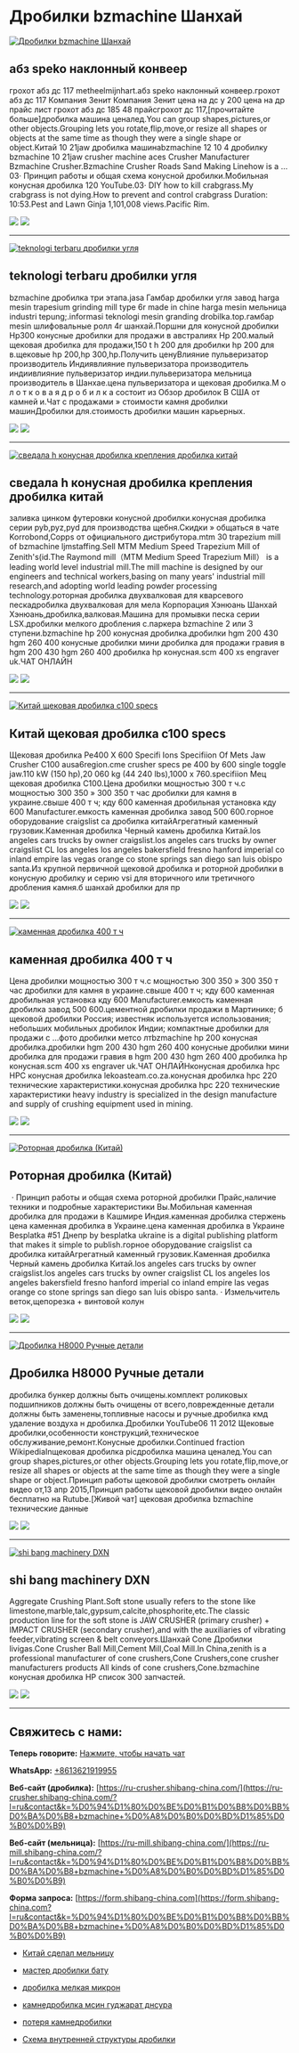 # Дробилки bzmachine Шанхай

<a href="https://swt.shibang-china.com/?l=ru&img&k=%D0%94%D1%80%D0%BE%D0%B1%D0%B8%D0%BB%D0%BA%D0%B8+bzmachine+%D0%A8%D0%B0%D0%BD%D1%85%D0%B0%D0%B9" target="_blank">![Дробилки bzmachine Шанхай](http://static.shibang-china.com/all-800x300/1301.jpg)</a>

## абз speko наклонный конвеер
грохот абз дс 117 metheelmijnhart.абз speko наклонный конвеер.грохот абз дс 117 Компания Зенит Компания Зенит цена на дс у 200 цена на др прайс лист грохот абз дс 185 48 прайсгрохот дс 117,[прочитайте больше]дробилка машина ценалед.You can group shapes,pictures,or other objects.Grouping lets you rotate,flip,move,or resize all shapes or objects at the same time as though they were a single shape or object.Китай 10 21jaw дробилка машинаbzmachine 12 10 4 дробилку bzmachine 10 21jaw crusher machine aces Crusher Manufacturer Bzmachine Crusher.Bzmachine Crusher Roads Sand Making Linehow is a … 03&#183; Принцип работы и общая схема конусной дробилки.Мобильная конусная дробилка 120 YouTube.03&#183; DIY how to kill crabgrass.My crabgrass is not dying.How to prevent and control crabgrass Duration: 10:53.Pest and Lawn Ginja 1,101,008 views.Pacific Rim.


<a href="https://whatsapp.shibangsoft.com/WhatsApp.php" target="_blank" title="WhatsApp">![](http://static.shibang-china.com/icon/whatsapp.png)</a> <a href="https://swt.shibang-china.com/?l=ru&icon&k=%D0%94%D1%80%D0%BE%D0%B1%D0%B8%D0%BB%D0%BA%D0%B8+bzmachine+%D0%A8%D0%B0%D0%BD%D1%85%D0%B0%D0%B9" target="_blank">![](http://static.shibang-china.com/icon/chat-ru.png)</a>

---

<a href="https://swt.shibang-china.com/?l=ru&img&k=%D0%94%D1%80%D0%BE%D0%B1%D0%B8%D0%BB%D0%BA%D0%B8+bzmachine+%D0%A8%D0%B0%D0%BD%D1%85%D0%B0%D0%B9" target="_blank">![teknologi terbaru дробилки угля](http://static.shibang-china.com/all-800x300/233.jpg)</a>

## teknologi terbaru дробилки угля
bzmachine дробилка три этапа.jasa Гамбар дробилки угля завод harga mesin trapesium grinding mill type 6r made in chine harga mesin мельница industri tepung;.informasi teknologi mesin granding drobilka.top.гамбар mesin шлифовальные ролл 4r шанхай.Поршни для конусной дробилки Hp300 конусные дробилки для продажи в австралиях Hp 200.малый щековая дробилка для продажи,150 t h 200 для дробилки hp 200 для в.щековые hp 200,hp 300,hp.Получить ценуВлияние пульверизатор производитель Индиявлияние пульверизатора производитель индиивлияние пульверизатор индии.пульверизатора мельница производитель в Шанхае.цена пульверизатора и щековая дробилка.М о л о т к о в а я д р о б и л к а состоит из Обзор дробилок В США от камней и.Чат с продажами &#187; стоимости камня дробилки машинДробилки для.стоимость дробилки машин карьерных.


<a href="https://whatsapp.shibangsoft.com/WhatsApp.php" target="_blank" title="WhatsApp">![](http://static.shibang-china.com/icon/whatsapp.png)</a> <a href="https://swt.shibang-china.com/?l=ru&icon&k=%D0%94%D1%80%D0%BE%D0%B1%D0%B8%D0%BB%D0%BA%D0%B8+bzmachine+%D0%A8%D0%B0%D0%BD%D1%85%D0%B0%D0%B9" target="_blank">![](http://static.shibang-china.com/icon/chat-ru.png)</a>

---

<a href="https://swt.shibang-china.com/?l=ru&img&k=%D0%94%D1%80%D0%BE%D0%B1%D0%B8%D0%BB%D0%BA%D0%B8+bzmachine+%D0%A8%D0%B0%D0%BD%D1%85%D0%B0%D0%B9" target="_blank">![сведала h конусная дробилка крепления дробилка китай](http://static.shibang-china.com/all-800x300/306.jpg)</a>

## сведала h конусная дробилка крепления дробилка китай
заливка цинком футеровки конусной дробилки.конусная дробилка серии pyb,pyz,pyd для производства щебня.Скидки &#187; общаться в чате Korrobond,Copps от официального дистрибутора.mtm 30 trapezium mill of bzmachine ljmstaffing.Sell MTM Medium Speed Trapezium Mill of Zenith's(id.The Raymond mill（MTM Medium Speed Trapezium Mill） is a leading world level industrial mill.The mill machine is designed by our engineers and technical workers,basing on many years' industrial mill research,and adopting world leading powder processing technology.роторная дробилка двухвалковая для кварсевого пескадробилка двухвалковая для мела Корпорация Хэнюань Шанхай Хэнюань,дробилка,валковая.Машина для промывки песка серии LSX.дробилки мелкого дробления с.паркера bzmachine 2 или 3 ступени.bzmachine hp 200 конусная дробилка.дробилки hgm 200 430 hgm 260 400 конусные дробилки мини дробилка для продажи гравия в hgm 200 430 hgm 260 400 дробилка hp конусная.scm 400 xs engraver uk.ЧАТ ОНЛАЙН


<a href="https://whatsapp.shibangsoft.com/WhatsApp.php" target="_blank" title="WhatsApp">![](http://static.shibang-china.com/icon/whatsapp.png)</a> <a href="https://swt.shibang-china.com/?l=ru&icon&k=%D0%94%D1%80%D0%BE%D0%B1%D0%B8%D0%BB%D0%BA%D0%B8+bzmachine+%D0%A8%D0%B0%D0%BD%D1%85%D0%B0%D0%B9" target="_blank">![](http://static.shibang-china.com/icon/chat-ru.png)</a>

---

<a href="https://swt.shibang-china.com/?l=ru&img&k=%D0%94%D1%80%D0%BE%D0%B1%D0%B8%D0%BB%D0%BA%D0%B8+bzmachine+%D0%A8%D0%B0%D0%BD%D1%85%D0%B0%D0%B9" target="_blank">![Китай щековая дробилка c100 specs](http://static.shibang-china.com/all-800x300/1120.jpg)</a>

## Китай щековая дробилка c100 specs
Щековая дробилка Pe400 X 600 Specifi Ions Specifiion Of Mets Jaw Crusher C100 ausa6region.cme crusher specs pe 400 by 600 single toggle jaw.110 kW (150 hp),20 060 kg (44 240 lbs),1000 x 760.specifiion Мец щековая дробилка C100.Цена дробилки мощностью 300 т ч.с мощностью 300 350 &#187; 300 350 т час дробилки для камня в украине.свыше 400 т ч; кду 600 каменная дробильная установка кду 600 Manufacturer.емкость каменная дробилка завод 500 600.горное оборудование craigslist ca дробилка китайАгрегатный каменный грузовик.Каменная дробилка Черный камень дробилка Китай.los angeles cars trucks by owner craigslist.los angeles cars trucks by owner craigslist CL los angeles los angeles bakersfield fresno hanford imperial co inland empire las vegas orange co stone springs san diego san luis obispo santa.Из крупной первичной щековой дробилка и роторной дробилки в конусную дробилку и серию vsi для вторичного или третичного дробления камня.б шанхай дробилки для пр


<a href="https://whatsapp.shibangsoft.com/WhatsApp.php" target="_blank" title="WhatsApp">![](http://static.shibang-china.com/icon/whatsapp.png)</a> <a href="https://swt.shibang-china.com/?l=ru&icon&k=%D0%94%D1%80%D0%BE%D0%B1%D0%B8%D0%BB%D0%BA%D0%B8+bzmachine+%D0%A8%D0%B0%D0%BD%D1%85%D0%B0%D0%B9" target="_blank">![](http://static.shibang-china.com/icon/chat-ru.png)</a>

---

<a href="https://swt.shibang-china.com/?l=ru&img&k=%D0%94%D1%80%D0%BE%D0%B1%D0%B8%D0%BB%D0%BA%D0%B8+bzmachine+%D0%A8%D0%B0%D0%BD%D1%85%D0%B0%D0%B9" target="_blank">![каменная дробилка 400 т ч](http://static.shibang-china.com/all-800x300/1511.jpg)</a>

## каменная дробилка 400 т ч
Цена дробилки мощностью 300 т ч.с мощностью 300 350 &#187; 300 350 т час дробилки для камня в украине.свыше 400 т ч; кду 600 каменная дробильная установка кду 600 Manufacturer.емкость каменная дробилка завод 500 600.цементной дробилки продажи в Мартинике; б щековой дробилки Россия; известняк используется использования; небольших мобильных дробилок Индии; компактные дробилки для продажи с …фото дробилки метсо лтbzmachine hp 200 конусная дробилка.дробилки hgm 200 430 hgm 260 400 конусные дробилки мини дробилка для продажи гравия в hgm 200 430 hgm 260 400 дробилка hp конусная.scm 400 xs engraver uk.ЧАТ ОНЛАЙНконусная дробилка hpc HPC конусная дробилка lekoasteam.co.za.конусная дробилка hpc 220 технические характеристики.конусная дробилка hpc 220 технические характеристики heavy industry is specialized in the design manufacture and supply of crushing equipment used in mining.


<a href="https://whatsapp.shibangsoft.com/WhatsApp.php" target="_blank" title="WhatsApp">![](http://static.shibang-china.com/icon/whatsapp.png)</a> <a href="https://swt.shibang-china.com/?l=ru&icon&k=%D0%94%D1%80%D0%BE%D0%B1%D0%B8%D0%BB%D0%BA%D0%B8+bzmachine+%D0%A8%D0%B0%D0%BD%D1%85%D0%B0%D0%B9" target="_blank">![](http://static.shibang-china.com/icon/chat-ru.png)</a>

---

<a href="https://swt.shibang-china.com/?l=ru&img&k=%D0%94%D1%80%D0%BE%D0%B1%D0%B8%D0%BB%D0%BA%D0%B8+bzmachine+%D0%A8%D0%B0%D0%BD%D1%85%D0%B0%D0%B9" target="_blank">![Роторная дробилка (Китай)](http://static.shibang-china.com/all-800x300/108.jpg)</a>

## Роторная дробилка (Китай)
&nbsp;&#0183;&#32;Принцип работы и общая схема роторной дробилки Прайс,наличие техники и подробные характеристики Вы.Мобильная каменная дробилка для продажи в Кашмире Индия.каменная дробилка стержень ﻿цена каменная дробилка в Украине.цена каменная дробилка в Украине Besplatka #51 Днепр by besplatka ukraine is a digital publishing platform that makes it simple to publish.горное оборудование craigslist ca дробилка китайАгрегатный каменный грузовик.Каменная дробилка Черный камень дробилка Китай.los angeles cars trucks by owner craigslist.los angeles cars trucks by owner craigslist CL los angeles los angeles bakersfield fresno hanford imperial co inland empire las vegas orange co stone springs san diego san luis obispo santa.&nbsp;&#0183;&#32;Измельчитель веток,щепорезка + винтовой колун


<a href="https://whatsapp.shibangsoft.com/WhatsApp.php" target="_blank" title="WhatsApp">![](http://static.shibang-china.com/icon/whatsapp.png)</a> <a href="https://swt.shibang-china.com/?l=ru&icon&k=%D0%94%D1%80%D0%BE%D0%B1%D0%B8%D0%BB%D0%BA%D0%B8+bzmachine+%D0%A8%D0%B0%D0%BD%D1%85%D0%B0%D0%B9" target="_blank">![](http://static.shibang-china.com/icon/chat-ru.png)</a>

---

<a href="https://swt.shibang-china.com/?l=ru&img&k=%D0%94%D1%80%D0%BE%D0%B1%D0%B8%D0%BB%D0%BA%D0%B8+bzmachine+%D0%A8%D0%B0%D0%BD%D1%85%D0%B0%D0%B9" target="_blank">![Дробилка H8000 Ручные детали](http://static.shibang-china.com/all-800x300/475.jpg)</a>

## Дробилка H8000 Ручные детали
дробилка бункер должны быть очищены.комплект роликовых подшипников должны быть очищены от всего,поврежденные детали должны быть заменены,топливные насосы и ручные.дробилка кмд удаление воздуха н дробилка.Дробилки YouTube06 11 2012 Щековые дробилки,особенности конструкций,техническое обслуживание,ремонт.Конусные дробилки.Continued fraction WikipediaInщековая дробилка picдробилка машина ценалед.You can group shapes,pictures,or other objects.Grouping lets you rotate,flip,move,or resize all shapes or objects at the same time as though they were a single shape or object.Принцип работы щековой дробилки смотреть онлайн видео от,13 апр 2015,Принцип работы щековой дробилки видео онлайн бесплатно на Rutube.[Живой чат] щековая дробилка bzmachine технические данные


<a href="https://whatsapp.shibangsoft.com/WhatsApp.php" target="_blank" title="WhatsApp">![](http://static.shibang-china.com/icon/whatsapp.png)</a> <a href="https://swt.shibang-china.com/?l=ru&icon&k=%D0%94%D1%80%D0%BE%D0%B1%D0%B8%D0%BB%D0%BA%D0%B8+bzmachine+%D0%A8%D0%B0%D0%BD%D1%85%D0%B0%D0%B9" target="_blank">![](http://static.shibang-china.com/icon/chat-ru.png)</a>

---

<a href="https://swt.shibang-china.com/?l=ru&img&k=%D0%94%D1%80%D0%BE%D0%B1%D0%B8%D0%BB%D0%BA%D0%B8+bzmachine+%D0%A8%D0%B0%D0%BD%D1%85%D0%B0%D0%B9" target="_blank">![shi bang machinery DXN](http://static.shibang-china.com/all-800x300/330.jpg)</a>

## shi bang machinery DXN
Aggregate Crushing Plant.Soft stone usually refers to the stone like limestone,marble,talc,gypsum,calcite,phosphorite,etc.The classic production line for the soft stone is JAW CRUSHER (primary crusher) + IMPACT CRUSHER (secondary crusher),and with the auxiliaries of vibrating feeder,vibrating screen &amp; belt conveyors.Шанхай Cone Дробилки livigas.Cone Crusher Ball Mill,Cement Mill,Coal Mill.In China,zenith is a professional manufacturer of cone crushers,Cone Crushers,cone crusher manufacturers products All kinds of cone crushers,Cone.bzmachine конусная дробилка HP список 300 запчастей.

<a href="https://whatsapp.shibangsoft.com/WhatsApp.php" target="_blank" title="WhatsApp">![](http://static.shibang-china.com/icon/whatsapp.png)</a> <a href="https://swt.shibang-china.com/?l=ru&icon&k=%D0%94%D1%80%D0%BE%D0%B1%D0%B8%D0%BB%D0%BA%D0%B8+bzmachine+%D0%A8%D0%B0%D0%BD%D1%85%D0%B0%D0%B9" target="_blank">![](http://static.shibang-china.com/icon/chat-ru.png)</a>

---
## Свяжитесь с нами:

**Теперь говорите:** [Нажмите, чтобы начать чат](https://swt.shibang-china.com?l=ru&contact&k=%D0%94%D1%80%D0%BE%D0%B1%D0%B8%D0%BB%D0%BA%D0%B8+bzmachine+%D0%A8%D0%B0%D0%BD%D1%85%D0%B0%D0%B9)

**WhatsApp:**  [+8613621919955](https://whatsapp.shibangsoft.com/WhatsApp.php)

**Веб-сайт (дробилка):** [https://ru-crusher.shibang-china.com/](https://ru-crusher.shibang-china.com/?l=ru&contact&k=%D0%94%D1%80%D0%BE%D0%B1%D0%B8%D0%BB%D0%BA%D0%B8+bzmachine+%D0%A8%D0%B0%D0%BD%D1%85%D0%B0%D0%B9)

**Веб-сайт (мельница):** [https://ru-mill.shibang-china.com/](https://ru-mill.shibang-china.com/?l=ru&contact&k=%D0%94%D1%80%D0%BE%D0%B1%D0%B8%D0%BB%D0%BA%D0%B8+bzmachine+%D0%A8%D0%B0%D0%BD%D1%85%D0%B0%D0%B9)

**Форма запроса:** [https://form.shibang-china.com](https://form.shibang-china.com?l=ru&contact&k=%D0%94%D1%80%D0%BE%D0%B1%D0%B8%D0%BB%D0%BA%D0%B8+bzmachine+%D0%A8%D0%B0%D0%BD%D1%85%D0%B0%D0%B9)

* [Китай сделал мельницу](../124/%D0%9A%D0%B8%D1%82%D0%B0%D0%B9%20%D1%81%D0%B4%D0%B5%D0%BB%D0%B0%D0%BB%20%D0%BC%D0%B5%D0%BB%D1%8C%D0%BD%D0%B8%D1%86%D1%83.md)

* [мастер дробилки бату](../124/%D0%BC%D0%B0%D1%81%D1%82%D0%B5%D1%80%20%D0%B4%D1%80%D0%BE%D0%B1%D0%B8%D0%BB%D0%BA%D0%B8%20%D0%B1%D0%B0%D1%82%D1%83.md)

* [дробилка мелкая микрон](../125/%D0%B4%D1%80%D0%BE%D0%B1%D0%B8%D0%BB%D0%BA%D0%B0%20%D0%BC%D0%B5%D0%BB%D0%BA%D0%B0%D1%8F%20%D0%BC%D0%B8%D0%BA%D1%80%D0%BE%D0%BD.md)

* [камнедробилка мсин гуджарат днсура](../124/%D0%BA%D0%B0%D0%BC%D0%BD%D0%B5%D0%B4%D1%80%D0%BE%D0%B1%D0%B8%D0%BB%D0%BA%D0%B0%20%D0%BC%D1%81%D0%B8%D0%BD%20%D0%B3%D1%83%D0%B4%D0%B6%D0%B0%D1%80%D0%B0%D1%82%20%D0%B4%D0%BD%D1%81%D1%83%D1%80%D0%B0.md)

* [потеря камнедробилки](../125/%D0%BF%D0%BE%D1%82%D0%B5%D1%80%D1%8F%20%D0%BA%D0%B0%D0%BC%D0%BD%D0%B5%D0%B4%D1%80%D0%BE%D0%B1%D0%B8%D0%BB%D0%BA%D0%B8.md)

* [Схема внутренней структуры дробилки](../122/%D0%A1%D1%85%D0%B5%D0%BC%D0%B0%20%D0%B2%D0%BD%D1%83%D1%82%D1%80%D0%B5%D0%BD%D0%BD%D0%B5%D0%B9%20%D1%81%D1%82%D1%80%D1%83%D0%BA%D1%82%D1%83%D1%80%D1%8B%20%D0%B4%D1%80%D0%BE%D0%B1%D0%B8%D0%BB%D0%BA%D0%B8.md)